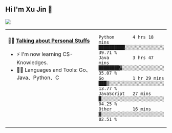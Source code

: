 
## Hi I'm Xu Jin 👋
![](https://komarev.com/ghpvc/?username=jiayouxujin&color=brightgreen&label=PROFILE+VIEWS)



<table align="center">
<tr>
<td valign="top" width="60%">

#### 🏋️‍♀️ <a href="https://github.com/jiayouxujin" target="_blank">Talking about Personal Stuffs</a>
<!-- recent_releases starts -->

- ⚡  I'm now learning CS-Knowledges.  
- 🏊‍♂️ Languages and Tools: Go、Java、Python、C
<!-- recent_releases ends -->
</td>
<td>
 
<!--START_SECTION:waka-->
```text
Python       4 hrs 18 mins   ██████████░░░░░░░░░░░░░░░   39.71 % 
Java         3 hrs 47 mins   ████████▓░░░░░░░░░░░░░░░░   35.07 % 
Go           1 hr 29 mins    ███▒░░░░░░░░░░░░░░░░░░░░░   13.77 % 
JavaScript   27 mins         █░░░░░░░░░░░░░░░░░░░░░░░░   04.25 % 
Other        16 mins         ▓░░░░░░░░░░░░░░░░░░░░░░░░   02.51 % 
```
<!--END_SECTION:waka-->
 
</td>
</tr>
</table>





